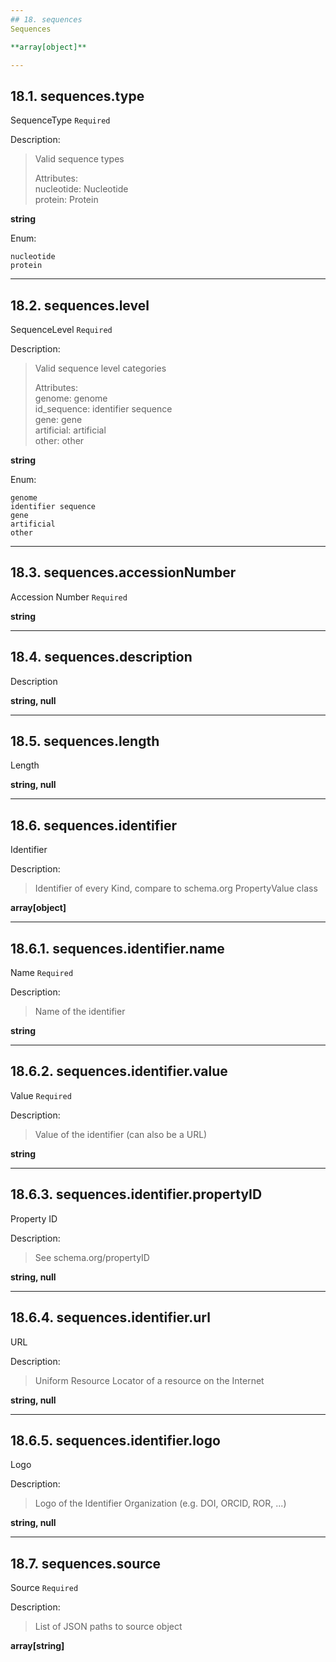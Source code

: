 ```yaml
---
## 18. sequences
Sequences  

**array[object]**

---
```

## 18.1. sequences.type
SequenceType  `Required`

Description:
> Valid sequence types  
>
> Attributes:  
>     nucleotide: Nucleotide  
>     protein: Protein  

**string**

Enum:

	nucleotide
	protein

---
## 18.2. sequences.level
SequenceLevel  `Required`

Description:
> Valid sequence level categories  
>
> Attributes:  
>     genome: genome  
>     id_sequence: identifier sequence  
>     gene: gene  
>     artificial: artificial  
>     other: other  

**string**

Enum:

	genome
	identifier sequence
	gene
	artificial
	other

---
## 18.3. sequences.accessionNumber
Accession Number  `Required`

**string**

---
## 18.4. sequences.description
Description  

**string, null**

---
## 18.5. sequences.length
Length  

**string, null**

---
## 18.6. sequences.identifier
Identifier  

Description:
> Identifier of every Kind, compare to schema.org PropertyValue class  

**array[object]**

---
## 18.6.1. sequences.identifier.name
Name  `Required`

Description:
> Name of the identifier  

**string**

---
## 18.6.2. sequences.identifier.value
Value  `Required`

Description:
> Value of the identifier (can also be a URL)  

**string**

---
## 18.6.3. sequences.identifier.propertyID
Property ID  

Description:
> See schema.org/propertyID  

**string, null**

---
## 18.6.4. sequences.identifier.url
URL  

Description:
> Uniform Resource Locator of a resource on the Internet  

**string, null**

---
## 18.6.5. sequences.identifier.logo
Logo  

Description:
> Logo of the Identifier Organization (e.g. DOI, ORCID, ROR, ...)  

**string, null**

---
## 18.7. sequences.source
Source  `Required`

Description:
> List of JSON paths to source object  

**array[string]**
